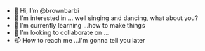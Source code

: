 - 👋 Hi, I’m @brownbarbi
- 👀 I’m interested in ... well singing and dancing, what about you? 
- 🌱 I’m currently learning ...how to make things
- 💞️ I’m looking to collaborate on ...
- 📫 How to reach me ...I'm gonna tell you later

<!---
brownbarbi/brownbarbi is a ✨ special ✨ repository because its `README.md` (this file) appears on your GitHub profile.
You can click the Preview link to take a look at your changes.
--->
